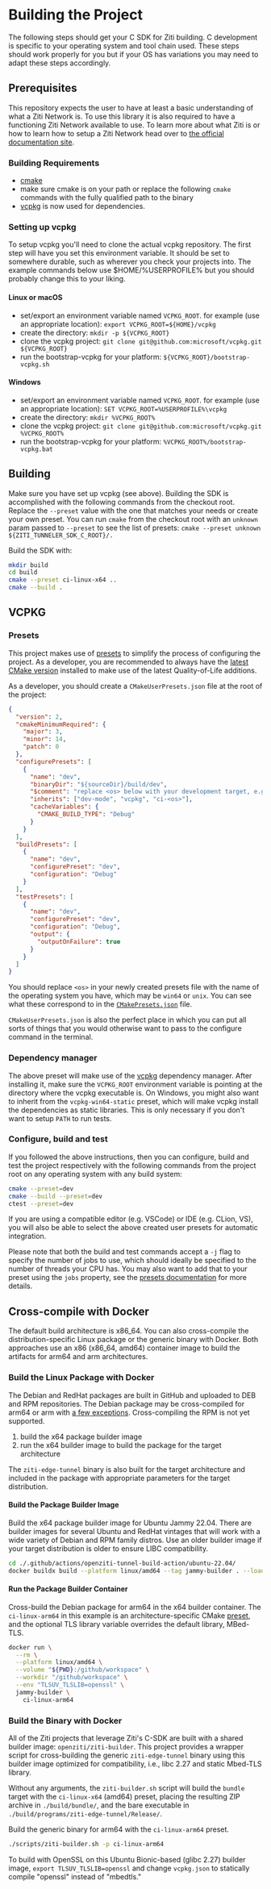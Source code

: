# Building the Project

The following steps should get your C SDK for Ziti building. C development is specific to your operating system and 
tool chain used. These steps should work properly for you but if your OS has variations you may need to adapt these steps accordingly.

## Prerequisites

This repository expects the user to have at least a basic understanding of what a Ziti Network
is. To use this library it is also required to have a functioning Ziti Network available to use.
To learn more about what Ziti is or how to learn how to setup a Ziti Network head over to [the official documentation
site](https://openziti.io/).

### Building Requirements

* [cmake](https://cmake.org/install/)
* make sure cmake is on your path or replace the following `cmake` commands with the fully qualified path to the binary
* [vcpkg](https://github.com/microsoft/vcpkg) is now used for dependencies.

### Setting up vcpkg

To setup vcpkg you'll need to clone the actual vcpkg repository. The first step will have you set this environment variable.
It should be set to somewhere durable, such as wherever you check your projects into. The example commands below use $HOME/%USERPROFILE%
but you should probably change this to your liking.

#### Linux or macOS

* set/export an environment variable named `VCPKG_ROOT`. for example (use an appropriate location): `export VCPKG_ROOT=${HOME}/vcpkg`
* create the directory: `mkdir -p ${VCPKG_ROOT}`
* clone the vcpkg project: `git clone git@github.com:microsoft/vcpkg.git ${VCPKG_ROOT}`
* run the bootstrap-vcpkg for your platform: `${VCPKG_ROOT}/bootstrap-vcpkg.sh`

#### Windows

* set/export an environment variable named `VCPKG_ROOT`. for example (use an appropriate location): `SET VCPKG_ROOT=%USERPROFILE%\vcpkg`
* create the directory: `mkdir %VCPKG_ROOT%`
* clone the vcpkg project: `git clone git@github.com:microsoft/vcpkg.git %VCPKG_ROOT%`
* run the bootstrap-vcpkg for your platform: `%VCPKG_ROOT%/bootstrap-vcpkg.bat`

## Building

Make sure you have set up vcpkg (see above). Building the SDK is accomplished with the following commands from the
checkout root. Replace the `--preset` value with the one that matches your needs or create your own preset. You
can run `cmake` from the checkout root with an `unknown` param passed to `--preset` to see the list of presets:
`cmake --preset unknown ${ZITI_TUNNELER_SDK_C_ROOT}/.`

Build the SDK with:

```bash
mkdir build
cd build
cmake --preset ci-linux-x64 ..
cmake --build .
```

## VCPKG

### Presets

This project makes use of [presets][1] to simplify the process of configuring
the project. As a developer, you are recommended to always have the [latest
CMake version][2] installed to make use of the latest Quality-of-Life
additions.

As a developer, you should create a `CMakeUserPresets.json` file at the root of
the project:

```json
{
  "version": 2,
  "cmakeMinimumRequired": {
    "major": 3,
    "minor": 14,
    "patch": 0
  },
  "configurePresets": [
    {
      "name": "dev",
      "binaryDir": "${sourceDir}/build/dev",
      "$comment": "replace <os> below with your development target, e.g. linux-x64 or windows-arm64",
      "inherits": ["dev-mode", "vcpkg", "ci-<os>"],
      "cacheVariables": {
        "CMAKE_BUILD_TYPE": "Debug"
      }
    }
  ],
  "buildPresets": [
    {
      "name": "dev",
      "configurePreset": "dev",
      "configuration": "Debug"
    }
  ],
  "testPresets": [
    {
      "name": "dev",
      "configurePreset": "dev",
      "configuration": "Debug",
      "output": {
        "outputOnFailure": true
      }
    }
  ]
}
```

You should replace `<os>` in your newly created presets file with the name of
the operating system you have, which may be `win64` or `unix`. You can see what
these correspond to in the [`CMakePresets.json`](CMakePresets.json) file.

`CMakeUserPresets.json` is also the perfect place in which you can put all
sorts of things that you would otherwise want to pass to the configure command
in the terminal.

### Dependency manager

The above preset will make use of the [vcpkg][vcpkg] dependency manager. After
installing it, make sure the `VCPKG_ROOT` environment variable is pointing at
the directory where the vcpkg executable is. On Windows, you might also want
to inherit from the `vcpkg-win64-static` preset, which will make vcpkg install
the dependencies as static libraries. This is only necessary if you don't want
to setup `PATH` to run tests.

[vcpkg]: https://github.com/microsoft/vcpkg

### Configure, build and test

If you followed the above instructions, then you can configure, build and test
the project respectively with the following commands from the project root on
any operating system with any build system:

```sh
cmake --preset=dev
cmake --build --preset=dev
ctest --preset=dev
```

If you are using a compatible editor (e.g. VSCode) or IDE (e.g. CLion, VS), you
will also be able to select the above created user presets for automatic
integration.

Please note that both the build and test commands accept a `-j` flag to specify
the number of jobs to use, which should ideally be specified to the number of
threads your CPU has. You may also want to add that to your preset using the
`jobs` property, see the [presets documentation][1] for more details.

## Cross-compile with Docker

The default build architecture is x86_64. You can also cross-compile the distribution-specific Linux package or the
generic binary with Docker. Both approaches use an x86 (x86_64, amd64) container image to build the artifacts for arm64
and arm architectures.

### Build the Linux Package with Docker

The Debian and RedHat packages are built in GitHub and uploaded to DEB and RPM repositories. The Debian package may be
cross-compiled for arm64 or arm with [a few exceptions](.github/cpack-matrix.yml). Cross-compiling the RPM is not yet
supported.

1. build the x64 package builder image
1. run the x64 builder image to build the package for the target architecture

The `ziti-edge-tunnel` binary is also built for the target architecture and included in the package with appropriate
parameters for the target distribution.

#### Build the Package Builder Image

Build the x64 package builder image for Ubuntu Jammy 22.04. There are builder images for several Ubuntu and RedHat
vintages that will work with a wide variety of Debian and RPM family distros. Use an older builder image if your target
distribution is older to ensure LIBC compatibility.

```bash
cd ./.github/actions/openziti-tunnel-build-action/ubuntu-22.04/
docker buildx build --platform linux/amd64 --tag jammy-builder . --load
```

#### Run the Package Builder Container

Cross-build the Debian package for arm64 in the x64 builder container. The `ci-linux-arm64` in this example is an
architecture-specific CMake [preset][1], and the optional TLS library variable overrides the default library, MBed-TLS.

```bash
docker run \
  --rm \
  --platform linux/amd64 \
  --volume "${PWD}:/github/workspace" \
  --workdir "/github/workspace" \
  --env "TLSUV_TLSLIB=openssl" \
  jammy-builder \
    ci-linux-arm64
```

### Build the Binary with Docker

All of the Ziti projects that leverage Ziti's C-SDK are built with a shared builder image: `openziti/ziti-builder`. This
project provides a wrapper script for cross-building the generic `ziti-edge-tunnel` binary using this builder image
optimized for compatibility, i.e., libc 2.27 and static Mbed-TLS library.

Without any arguments, the `ziti-builder.sh` script will build the `bundle` target with the `ci-linux-x64` (amd64)
preset, placing the resulting ZIP archive in `./build/bundle/`, and the bare executable in
`./build/programs/ziti-edge-tunnel/Release/`.

Build the generic binary for arm64 with the `ci-linux-arm64` preset.

```bash
./scripts/ziti-builder.sh -p ci-linux-arm64
```

To build with OpenSSL on this Ubuntu Bionic-based (glibc 2.27) builder image, `export TLSUV_TLSLIB=openssl` and change
`vcpkg.json` to statically compile "openssl" instead of "mbedtls."

[1]: https://cmake.org/cmake/help/latest/manual/cmake-presets.7.html
[2]: https://cmake.org/download/
